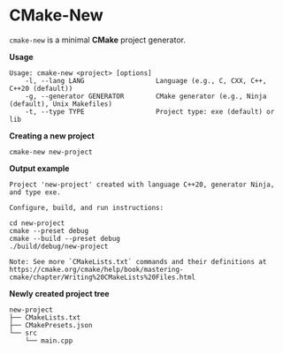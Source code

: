 # CMake-New

`cmake-new` is a minimal **CMake** project generator.

**Usage**

```
Usage: cmake-new <project> [options]
    -l, --lang LANG                  Language (e.g., C, CXX, C++, C++20 (default))
    -g, --generator GENERATOR        CMake generator (e.g., Ninja (default), Unix Makefiles)
    -t, --type TYPE                  Project type: exe (default) or lib
```


**Creating a new project**
```shell
cmake-new new-project
```
**Output example**

```plaintext
Project 'new-project' created with language C++20, generator Ninja, and type exe.

Configure, build, and run instructions:

cd new-project
cmake --preset debug
cmake --build --preset debug
./build/debug/new-project

Note: See more `CMakeLists.txt` commands and their definitions at
https://cmake.org/cmake/help/book/mastering-cmake/chapter/Writing%20CMakeLists%20Files.html
```

**Newly created project tree**

```plaintext
new-project
├── CMakeLists.txt
├── CMakePresets.json
└── src
    └── main.cpp
```